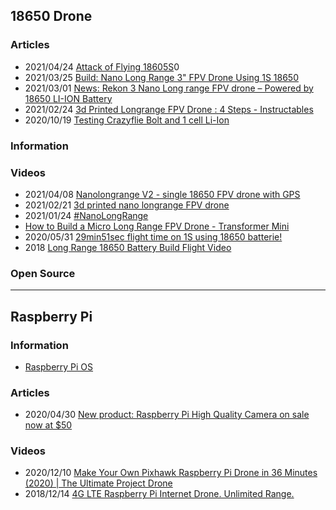 ## 18650 Drone



### Articles
- 2021/04/24 [Attack of Flying 18605S](https://hackaday.com/2021/03/03/attack-of-the-flying-18650s/)0
- 2021/03/25 [Build: Nano Long Range 3" FPV Drone Using 1S 18650](https://oscarliang.com/nano-long-range-build/)
- 2021/03/01 [News: Rekon 3 Nano Long range FPV drone – Powered by 18650 LI-ION Battery](https://oscarliang.com/rekon-3/)
- 2021/02/24 [3d Printed Longrange FPV Drone : 4 Steps - Instructables](https://www.instructables.com/3d-Printed-Longrange-FPV-Drone/)
- 2020/10/19 [Testing Crazyflie Bolt and 1 cell Li-Ion](https://www.bitcraze.io/2020/10/testing-crazyflie-bolt-and-1-cell-li-ion/)


### Information


### Videos
- 2021/04/08 [Nanolongrange V2 - single 18650 FPV drone with GPS](https://www.youtube.com/watch?v=CzcP3ytRPLQ&t=407s)
- 2021/02/21 [3d printed nano longrange FPV drone](https://www.youtube.com/watch?v=7E6jgIrd5kk)
- 2021/01/24 [#NanoLongRange](https://www.youtube.com/watch?v=1xwBxF3WMTA)
- [How to Build a Micro Long Range FPV Drone - Transformer Mini](https://www.youtube.com/watch?v=GW7ijG0hFfs)
- 2020/05/31 [29min51sec flight time on 1S using 18650 batterie!](https://www.youtube.com/watch?v=BOZStU-QCSc)
- 2018 [Long Range 18650 Battery Build Flight Video](https://www.youtube.com/watch?v=Gc6tTnW6N1I)


### Open Source






---------------
## Raspberry Pi


### Information
- [Raspberry Pi OS](https://www.raspberrypi.org/software/)


### Articles
- 2020/04/30 [New product: Raspberry Pi High Quality Camera on sale now at $50](https://www.raspberrypi.org/blog/new-product-raspberry-pi-high-quality-camera-on-sale-now-at-50/)

### Videos
- 2020/12/10 [Make Your Own Pixhawk Raspberry Pi Drone in 36 Minutes (2020) | The Ultimate Project Drone](https://www.youtube.com/watch?v=kB9YyG2V-nA)
- 2018/12/14 [4G LTE Raspberry Pi Internet Drone. Unlimited Range.](https://www.youtube.com/watch?v=yYLjzliCNfg)




